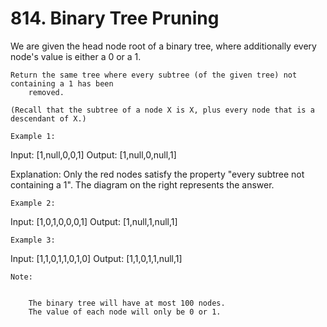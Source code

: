 # 814. Binary Tree Pruning

We are given the head node root of a binary tree, where additionally every
        node's value is either a 0 or a 1.

    Return the same tree where every subtree (of the given tree) not containing a 1 has been
        removed.

    (Recall that the subtree of a node X is X, plus every node that is a descendant of X.)

    Example 1:
Input: [1,null,0,0,1]
Output: [1,null,0,null,1]

Explanation:
Only the red nodes satisfy the property "every subtree not containing a 1".
The diagram on the right represents the answer.

    Example 2:
Input: [1,0,1,0,0,0,1]
Output: [1,null,1,null,1]

    Example 3:
Input: [1,1,0,1,1,0,1,0]
Output: [1,1,0,1,1,null,1]

    Note: 

    
        The binary tree will have at most 100 nodes.
        The value of each node will only be 0 or 1.